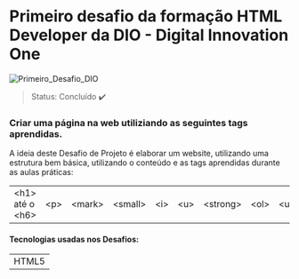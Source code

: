# Primeiro desafio da formação HTML Developer da DIO - Digital Innovation One


![Primeiro_Desafio_DIO](https://user-images.githubusercontent.com/40512508/227723588-9e6eadf8-e646-4ffb-af6f-0c358dced5ee.jpg)
>Status: Concluído :heavy_check_mark:

### Criar uma página na web utiliziando as seguintes tags aprendidas.
A ideia deste Desafio de Projeto é elaborar um website, utilizando uma estrutura bem básica, utilizando o conteúdo e as tags aprendidas durante as aulas práticas:
<table>
 <tr>
  <td>&lt;h1&gt; até o &lt;h6&gt;</td>
  <td>&lt;p&gt;</td>
  <td>&lt;mark&gt;</td>
  <td>&lt;small&gt;</td>
  <td>&lt;i&gt;</td>
  <td>&lt;u&gt;</td>
  <td>&lt;strong&gt;</td>
  <td>&lt;ol&gt;</td>
  <td>&lt;ul&gt;</td>
  <td>&lt;li&gt;</td>
  <td>&lt;a&gt;</td>
  <td>&lt;hr&gt;</td>
  <td>&lt;blockquote&gt;</td>
  </tr>
 </table>








<h4>Tecnologias usadas nos Desafios:</h4>

<table>
 <tr>
   <td>HTML5</td>
 </tr>
